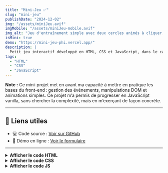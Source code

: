 ```yaml
---
title: "Mini-Jeu ✅"
slug: "mini-jeu"
publishDate: "2024-12-02"
img: "/assets/miniJeu.avif"
imgMobile: "/assets/miniJeu-mobile.avif"
img_alt: "Jeu d'entraînement simple avec deux cercles animés à cliquer, sur fond sombre."
isMini: true
demo: "https://mini-jeu-phi.vercel.app/"
description: |
  Petit jeu interactif développé en HTML, CSS et JavaScript, dans le cadre de mon autoformation. L’objectif : cliquer sur deux cercles animés le plus de fois possible avant la fin du temps imparti. Ce projet m’a permis de pratiquer les bases du DOM, des événements et des animations CSS, tout en rendant l’apprentissage plus ludique.
tags:
  - "HTML"
  - "CSS"
  - "JavaScript"
---
```


**Note :** Ce mini-projet met en avant ma capacité à mettre en pratique les bases du front-end : gestion des événements, manipulations DOM et animations simples. Ce projet m’a permis de progresser en JavaScript vanilla, sans chercher la complexité, mais en m’exerçant de façon concrète.

---

## 🔗 Liens utiles

- 💻 Code source : [Voir sur GitHub](https://github.com/vincent-devFullStack/mini-jeu.git)
- 🚀 Démo en ligne : [Voir le formulaire](https://mini-jeu-phi.vercel.app/)

---

<details>
  <summary><b>Afficher le code HTML</b></summary>

```html
<!DOCTYPE html>
<html lang="fr">
  <head>
    <meta charset="UTF-8" />
    <meta name="viewport" content="width=device-width, initial-scale=1.0" />
    <title>Initiation</title>
    <link rel="stylesheet" href="style.css" />
    <link
      href="https://cdnjs.cloudflare.com/ajax/libs/font-awesome/6.0.0-beta3/css/all.min.css"
      rel="stylesheet"
    />
  </head>
  <body>
    <div class="container">
      <h1 id="titre">Titre</h1>
      <div id="btn-red"></div>
      <div id="btn-white"></div>
    </div>
    <script src="script.js"></script>
  </body>
</html>
```

</details>

<details>
  <summary><b>Afficher le code CSS</b></summary>

```css
* {
  margin: 0;
  padding: 0;
  box-sizing: border-box;
  text-decoration: none;
}

html {
  font-size: 62.5%;
}

body {
  font-family: arial;
  font-size: 1.4rem;
  color: white;
}

.container {
  display: flex;
  justify-content: center;
  flex-direction: column;
  align-items: center;
  height: 100vh;
  background-color: #1e2337;
}

#btn-red {
  background-color: #ff0000;
  height: 50px;
  width: 50px;
  border-radius: 50%;
  position: relative;
  animation-name: rouge;
  animation-duration: 2s;
  animation-iteration-count: infinite;
}

@keyframes rouge {
  0% {
    left: 0;
    top: 0;
  }
  25% {
    left: 200px;
    top: 0;
  }
  50% {
    left: 200px;
    top: 200px;
  }
  75% {
    left: 0;
    top: 200px;
  }
  100% {
    left: 0;
    top: 0;
  }
}

#btn-white {
  background-color: #ffffff;
  height: 50px;
  width: 50px;
  border-radius: 50%;
  position: relative;
  animation-name: blanc;
  animation-duration: 2s;
  animation-iteration-count: infinite;
}

@keyframes blanc {
  0% {
    left: 0;
    top: 0;
  }
  25% {
    left: 0;
    top: 200px;
  }
  50% {
    left: 200px;
    top: 200px;
  }
  75% {
    left: 200px;
    top: 0;
  }
  100% {
    left: 0;
    top: 0;
  }
}
```

</details>
<details>
  <summary><b>Afficher le code JS</b></summary>

```js
console.log("Connecté !");
let titre = document.getElementById("titre");
console.log(titre);
titre.style.color = "green";

let score = 0;
console.log(score, "Initialisation");

score = score + 1;
console.log(score, "après addition");

const cours = "Javascript";
console.log(cours, "cours");

const mot1 = "Hello";
const mot2 = "World!";
console.log(mot1 + " " + mot2);

const btnRed = document.getElementById("btn-red");
const btnWhite = document.getElementById("btn-white");
console.log(btnRed, "bouton rouge");
console.log(btnWhite, "bouton blanc");
let compteur = 0;
console.log(compteur, "compteur  au demarrage");

function add() {
  compteur = compteur + 1;
  console.log(compteur, "compteur après incrémentation");
  titre.innerText = `Nombre de coups: ${compteur}`;
}

btnRed.addEventListener("click", function () {
  console.log("cercle rouge cliqué");
  add();
});

btnWhite.addEventListener("click", function () {
  console.log("cercle blanc cliqué");
  add();
});

setTimeout(function () {
  btnRed.remove();
  btnWhite.remove();
  titre.innerText = "Fin de la partie";
}, 10000);
```

</details>
